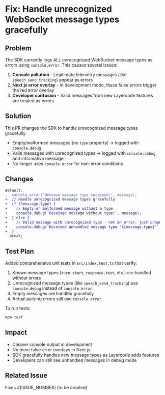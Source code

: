 # Fix: Handle unrecognized WebSocket message types gracefully

## Problem

The SDK currently logs ALL unrecognized WebSocket message types as errors using `console.error`. This causes several issues:

1. **Console pollution** - Legitimate telemetry messages (like `speech_send_tracking`) appear as errors
2. **Next.js error overlay** - In development mode, these false errors trigger the red error overlay  
3. **Developer confusion** - Valid messages from new Layercode features are treated as errors

## Solution

This PR changes the SDK to handle unrecognized message types gracefully:

- Empty/malformed messages (no `type` property) → logged with `console.debug`
- Valid messages with unrecognized types → logged with `console.debug` and informative message
- No longer uses `console.error` for non-error conditions

## Changes

```diff
default:
-  console.error('Unknown message type received:', message);
+  // Handle unrecognized message types gracefully
+  if (!message.type) {
+    // Empty or malformed message without a type
+    console.debug('Received message without type:', message);
+  } else {
+    // Valid message with unrecognized type - not an error, just unhandled
+    console.debug(`Received unhandled message type '${message.type}'`, message);
+  }
  break;
```

## Test Plan

Added comprehensive unit tests in `src/index.test.ts` that verify:

1. Known message types (`turn.start`, `response.text`, etc.) are handled without errors
2. Unrecognized message types (like `speech_send_tracking`) use `console.debug` instead of `console.error`
3. Empty messages are handled gracefully
4. Actual parsing errors still use `console.error`

To run tests:
```bash
npm test
```

## Impact

- Cleaner console output in development
- No more false error overlays in Next.js
- SDK gracefully handles new message types as Layercode adds features
- Developers can still see unhandled messages in debug mode

## Related Issue

Fixes #[ISSUE_NUMBER] (to be created)